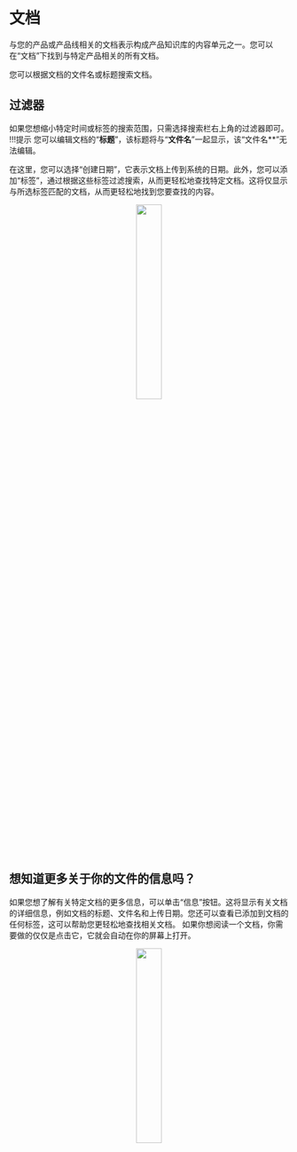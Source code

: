 # 文档
与您的产品或产品线相关的文档表示构成产品知识库的内容单元之一。您可以在“文档”下找到与特定产品相关的所有文档。

您可以根据文档的文件名或标题搜索文档。
## 过滤器
如果您想缩小特定时间或标签的搜索范围，只需选择搜索栏右上角的过滤器即可。
!!!提示
您可以编辑文档的“**标题**”，该标题将与“**文件名**”一起显示，该“文件名**”无法编辑。

在这里，您可以选择“创建日期”，它表示文档上传到系统的日期。此外，您可以添加“标签”，通过根据这些标签过滤搜索，从而更轻松地查找特定文档。这将仅显示与所选标签匹配的文档，从而更轻松地找到您要查找的内容。

<p align="center"><img src="https://i.imgur.com/i1cBJeH.gif" width="30%"></p>


## 想知道更多关于你的文件的信息吗？

如果您想了解有关特定文档的更多信息，可以单击“信息”按钮。这将显示有关文档的详细信息，例如文档的标题、文件名和上传日期。您还可以查看已添加到文档的任何标签，这可以帮助您更轻松地查找相关文档。
如果你想阅读一个文档，你需要做的仅仅是点击它，它就会自动在你的屏幕上打开。

<p align="center"><img src="https://i.imgur.com/x3sc8CF.gif" width="30%"></p>